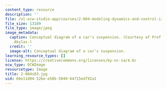 ```yaml
---
content_type: resource
description: ''
file: /ol-ocw-studio-app/courses/2-004-modeling-dynamics-and-control-ii-spring-2003/66e11d0452bee58b504964715edf92a1_2-004s03.jpg
file_size: 13189
file_type: image/jpeg
image_metadata:
  caption: Conceptual diagram of a car's suspension. (Courtesy of Prof. Triantaphyllos
    Akylas.)
  credit: ''
  image-alt: Conceptual diagram of a car's suspension.
learning_resource_types: []
license: https://creativecommons.org/licenses/by-nc-sa/4.0/
ocw_type: OCWImage
resourcetype: Image
title: 2-004s03.jpg
uid: 66e11d04-52be-e58b-5049-64715edf92a1
---
```

